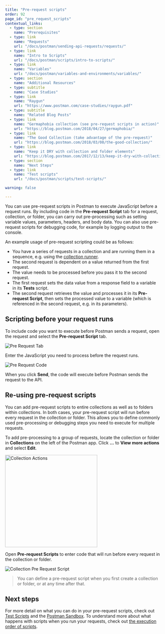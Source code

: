 ```yaml
---
title: "Pre-request scripts"
order: 92
page_id: "pre_request_scripts"
contextual_links:
  - type: section
    name: "Prerequisites"
  - type: link
    name: "Requests"
    url: "/docs/postman/sending-api-requests/requests/"
  - type: link
    name: "Intro to Scripts"
    url: "/docs/postman/scripts/intro-to-scripts/"
  - type: link
    name: "Variables"
    url: "/docs/postman/variables-and-environments/variables/"
  - type: section
    name: "Additional Resources"
  - type: subtitle
    name: "Case Studies"
  - type: link
    name: "Raygun"
    url: "https://www.postman.com/case-studies/raygun.pdf"
  - type: subtitle
    name: "Related Blog Posts"
  - type: link
    name: "Germaphobia collection (see pre-request scripts in action)"
    url: "https://blog.postman.com/2018/04/27/germaphobia/"
  - type: link
    name: "The Good Collection (take advantage of the pre-request)"
    url: "https://blog.postman.com/2018/03/08/the-good-collection/"
  - type: link
    name: "Keep it DRY with collection and folder elements"
    url: "https://blog.postman.com/2017/12/13/keep-it-dry-with-collection-and-folder-elements/"
  - type: section
    name: "Next Steps"
  - type: link
    name: "Test scripts"
    url: "/docs/postman/scripts/test-scripts/"

warning: false

---
```


You can use pre-request scripts in Postman to execute JavaScript before a request runs. By including code in the __Pre-request Script__ tab for a request, collection, or folder, you can carry out pre-processing such as setting variable values, parameters, headers, and body data. You can also use pre-request scripts for debugging code, for example by logging output to the console.

An example usage of pre-request scripting could be as follows:

* You have a series of requests in a collection and are running them in a sequence, e.g. using the [collection runner](/docs/postman/collection-runs/intro-to-collection-runs/).
* The second request is dependent on a value returned from the first request.
* The value needs to be processed before you pass it to the second request.
* The first request sets the data value from a response field to a variable in its __Tests__ script.
* The second request retrieves the value and processes it in its __Pre-request Script__, then sets the processed value to a variable (which is referenced in the second request, e.g. in its parameters).

## Scripting before your request runs

To include code you want to execute before Postman sends a request, open the request and select the __Pre-request Script__ tab.

![Pre Request Tab](https://assets.postman.com/postman-docs/pre-request-tab-empty.jpg)

Enter the JavaScript you need to process before the request runs.

![Pre Request Code](https://assets.postman.com/postman-docs/pre-request-script.jpg)

When you click __Send__, the code will execute before Postman sends the request to the API.

## Re-using pre-request scripts

You can add pre-request scripts to entire collections as well as to folders within collections. In both cases, your pre-request script will run before every request in the collection or folder. This allows you to define commonly used pre-processing or debugging steps you need to execute for multiple requests.

To add pre-processing to a group of requests, locate the collection or folder in __Collections__ on the left of the Postman app. Click __...__ to __View more actions__ and select __Edit__.

<img src="https://assets.postman.com/postman-docs/edit-collection-action.jpg" alt="Collection Actions" width="300px"/>

Open __Pre-request Scripts__ to enter code that will run before every request in the collection or folder.

![Collection Pre Request Script](https://assets.postman.com/postman-docs/edit-collection-pre-request.jpg)

> You can define a pre-request script when you first create a collection or folder, or at any time after that.

## Next steps

For more detail on what you can do in your pre-request scripts, check out [Test Scripts](/docs/postman/scripts/test-scripts/) and the [Postman Sandbox](/docs/postman/scripts/postman-sandbox-api-reference/). To understand more about what happens with scripts when you run your requests, check out [the execution order of scripts](/docs/postman/scripts/intro-to-scripts/#execution-order-of-scripts).
